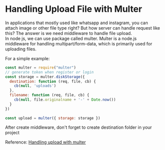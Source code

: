 # Handling Upload File with Multer

In applications that mostly used like whatsapp and instagram, you can attach image or other file type right? But how server can handle request like this? The answer is we need middleware to handle file upload.  
In node js, we can use package called multer.  Multer is a node.js middleware for handling multipart/form-data, which is primarily used for uploading files.

For a simple example:
```javascript
const multer = require("multer")
// generate token when register or login
const storage = multer.diskStorage({
  destination: function (req, file, cb) {
    cb(null, 'uploads')
  },
  filename: function (req, file, cb) {
    cb(null, file.originalname + '-' + Date.now())
  }
})
 
const upload = multer({ storage: storage })
```

After create middleware, don't forget to create destination folder in your project

Reference: [Handling upload with multer](https://www.npmjs.com/package/multer)
